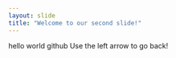 ```yaml
---
layout: slide
title: "Welcome to our second slide!"
---
```

hello world github
Use the left arrow to go back!
